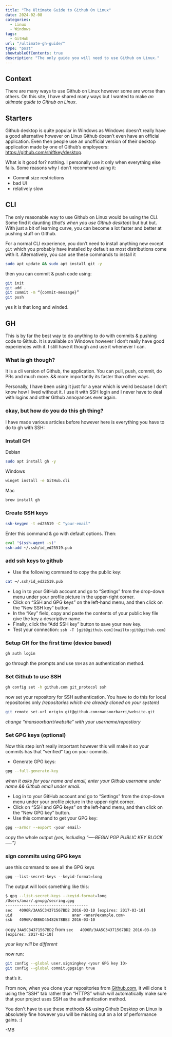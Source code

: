 ```yaml
---
title: "The Ultimate Guide to Github On Linux"
date: 2024-02-08
categories:
  - Linux
  - Windows
tags:
  - GitHub
url: "/ultimate-gh-guide/"
type: "post"
showtableOfContents: true
description: "The only guide you will need to use Github on Linux."
---
```


## Context

There are many ways to use Github on Linux however some are worse than others. On this site, I have shared many ways but I wanted to make *an ultimate guide to Github on Linux*.

## Starters

Github desktop is quite popular in Windows as Windows doesn’t really have a good alternative however on Linux Github doesn’t even have an official application. Even then people use an unofficial version of their desktop application made by one of Github’s employeers: https://github.com/shiftkey/desktop.

What is it good for? 
nothing. I personally use it only when everything else fails. Some reasons why I don’t recommend using it:

- Commit size restrictions
- bad UI
- relatively  slow

## CLI

The only reasonable way to use Github on Linux would be using the CLI. Some find it daunting (*that’s when you use Github desktop*) but but but. With just a bit of learning curve, you can become a lot faster and better at pushing stuff on Github. 

For a normal CLI experience, you don’t need to install anything new except `git` which you probably have installed by default as most distributions come with it. Alternatively, you can use these commands to install it

```bash
sudo apt update && sudo apt install git -y
```

then you can commit & push code using: 

```bash
git init 
git add . 
git commit -m “{commit-message}” 
git push
```

yes it is that long and winded.

## GH

This is by far the best way to do anything to do with commits & pushing code to Github. It is available on Windows however I don’t really have good experiences with it. I still have it though and use it whenever I can. 

### What is gh though?

It is a cli version of Github, the application. You can pull, push, commit, do PRs and much more. && more importantly its faster than other ways. 

Personally, I have been using it just for a year which is weird because I don’t know how I lived without it. I use it with SSH login and I never have to deal with logins and other Github annoyances ever again. 

### okay, but how do you do this gh thing?

I have made various articles before however here is everything you have to do to gh with SSH: 

### Install GH

Debian

```bash
sudo apt install gh -y
```

Windows

```bash
winget install -e GitHub.cli
```

Mac

```bash
brew install gh
```

### Create SSH keys

```bash
ssh-keygen -t ed25519 -C "your-email"
```

Enter this command & go with default options. Then: 

```bash
eval "$(ssh-agent -s)"
ssh-add ~/.ssh/id_ed25519.pub
```

### add ssh keys to github

- Use the following command to copy the public key:

```bash
cat ¬/.ssh/id_ed22519.pub
```

- Log in to your GitHub account and go to “Settings” from the drop-down menu under your profile picture in the upper-right corner.
- Click on “SSH and GPG keys” on the left-hand menu, and then click on the “New SSH key” button.
- In the “Key” field, copy and paste the contents of your public key file give the key a descriptive name.
- Finally, click the “Add SSH key” button to save your new key.
- Test your connection: `ssh -T [git@github.com](mailto:git@github.com)`

### Setup GH for the first time (device based)

```bash
gh auth login 
```

go through the prompts and use `SSH` as an authentication method.

### Set Github to use SSH

```bash
gh config set -h github.com git_protocol ssh
```

now set your repository for SSH authentication. You have to do this for local repositories only *(repositories which are already cloned on your system)*

```bash
git remote set-url origin git@github.com:mansoorbarri/website.git
```

*change “mansoorbarri/website” with your username/repostiory* 

### Set GPG keys (optional)

Now  this step isn’t really important however this will make it so your commits has that “verified” tag on your commits. 

- Generate GPG keys:

```bash
gpg --full-generate-key
```

*when it asks for your name and email, enter your Github username under name && Github email under email.*

- Log in to your GitHub account and go to “Settings” from the drop-down menu under your profile picture in the upper-right corner.
- Click on “SSH and GPG keys” on the left-hand menu, and then click on the “New GPG key” button.
- Use this command to get your GPG key:

```bash
gpg --armor --export <your email>
```

copy the whole output *(yes, including “—-BEGIN PGP PUBLIC KEY BLOCK—-”)*

### sign commits using GPG keys

use this command to see all the GPG keys

```jsx
gpg --list-secret-keys --keyid-format=long
```

The output will look something like this: 

```bash
$ gpg --list-secret-keys --keyid-format=long
/Users/anar/.gnupg/secring.gpg
------------------------------------
sec   4096R/3AA5C34371567BD2 2016-03-10 [expires: 2017-03-10]
uid                          anar <anar@example.com>
ssb   4096R/4BB6D45482678BE3 2016-03-10
```

copy `3AA5C34371567BD2` from `sec   4096R/3AA5C34371567BD2 2016-03-10 [expires: 2017-03-10]`

*your key will be different*

now run: 

```bash
git config --global user.signingkey <your GPG key ID>
git config --global commit.gpgsign true
```

that’s it. 

From now, when you clone your repositories from [Github.com](http://Github.com), it will clone it using the “SSH” tab rather than “HTTPS” which will automatically make sure that your project uses SSH as the authentication method.

You don't have to use these methods && using Github Desktop on Linux is absolutely fine however you will be missing out on a lot of performance gains. :( 

-MB 

